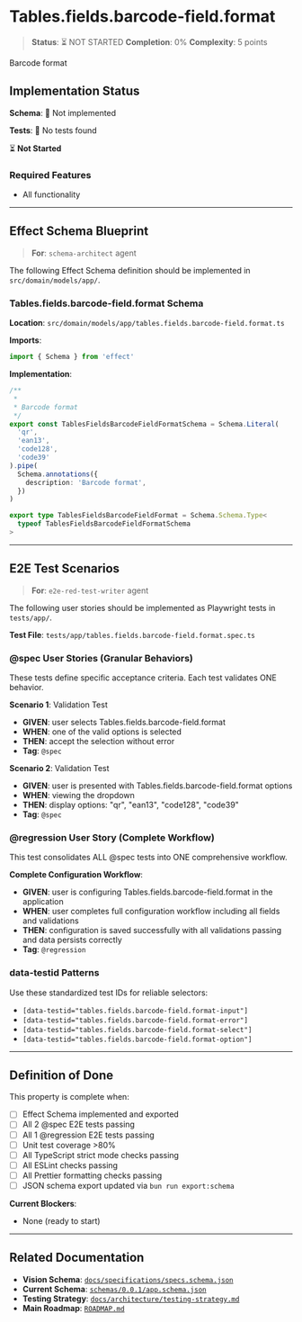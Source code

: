 # Tables.fields.barcode-field.format

> **Status**: ⏳ NOT STARTED
> **Completion**: 0%
> **Complexity**: 5 points

Barcode format

## Implementation Status

**Schema**: 🔴 Not implemented

**Tests**: 🔴 No tests found

⏳ **Not Started**

### Required Features

- All functionality

---

## Effect Schema Blueprint

> **For**: `schema-architect` agent

The following Effect Schema definition should be implemented in `src/domain/models/app/`.

### Tables.fields.barcode-field.format Schema

**Location**: `src/domain/models/app/tables.fields.barcode-field.format.ts`

**Imports**:

```typescript
import { Schema } from 'effect'
```

**Implementation**:

```typescript
/**
 *
 * Barcode format
 */
export const TablesFieldsBarcodeFieldFormatSchema = Schema.Literal(
  'qr',
  'ean13',
  'code128',
  'code39'
).pipe(
  Schema.annotations({
    description: 'Barcode format',
  })
)

export type TablesFieldsBarcodeFieldFormat = Schema.Schema.Type<
  typeof TablesFieldsBarcodeFieldFormatSchema
>
```

---

## E2E Test Scenarios

> **For**: `e2e-red-test-writer` agent

The following user stories should be implemented as Playwright tests in `tests/app/`.

**Test File**: `tests/app/tables.fields.barcode-field.format.spec.ts`

### @spec User Stories (Granular Behaviors)

These tests define specific acceptance criteria. Each test validates ONE behavior.

**Scenario 1**: Validation Test

- **GIVEN**: user selects Tables.fields.barcode-field.format
- **WHEN**: one of the valid options is selected
- **THEN**: accept the selection without error
- **Tag**: `@spec`

**Scenario 2**: Validation Test

- **GIVEN**: user is presented with Tables.fields.barcode-field.format options
- **WHEN**: viewing the dropdown
- **THEN**: display options: "qr", "ean13", "code128", "code39"
- **Tag**: `@spec`

### @regression User Story (Complete Workflow)

This test consolidates ALL @spec tests into ONE comprehensive workflow.

**Complete Configuration Workflow**:

- **GIVEN**: user is configuring Tables.fields.barcode-field.format in the application
- **WHEN**: user completes full configuration workflow including all fields and validations
- **THEN**: configuration is saved successfully with all validations passing and data persists correctly
- **Tag**: `@regression`

### data-testid Patterns

Use these standardized test IDs for reliable selectors:

- `[data-testid="tables.fields.barcode-field.format-input"]`
- `[data-testid="tables.fields.barcode-field.format-error"]`
- `[data-testid="tables.fields.barcode-field.format-select"]`
- `[data-testid="tables.fields.barcode-field.format-option"]`

---

## Definition of Done

This property is complete when:

- [ ] Effect Schema implemented and exported
- [ ] All 2 @spec E2E tests passing
- [ ] All 1 @regression E2E tests passing
- [ ] Unit test coverage >80%
- [ ] All TypeScript strict mode checks passing
- [ ] All ESLint checks passing
- [ ] All Prettier formatting checks passing
- [ ] JSON schema export updated via `bun run export:schema`

**Current Blockers**:

- None (ready to start)

---

## Related Documentation

- **Vision Schema**: [`docs/specifications/specs.schema.json`](../specs.schema.json)
- **Current Schema**: [`schemas/0.0.1/app.schema.json`](../../schemas/0.0.1/app.schema.json)
- **Testing Strategy**: [`docs/architecture/testing-strategy.md`](../../architecture/testing-strategy.md)
- **Main Roadmap**: [`ROADMAP.md`](../../../ROADMAP.md)
